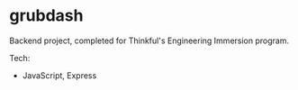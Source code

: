 # grubdash

Backend project, completed for Thinkful's Engineering Immersion program.

Tech:
- JavaScript, Express

